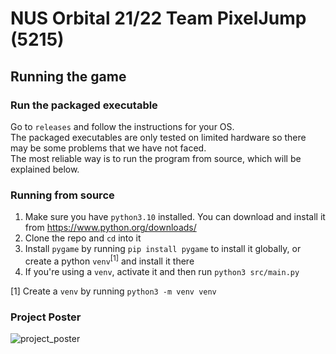 # NUS Orbital 21/22 Team PixelJump (5215)

## Running the game
### Run the packaged executable
Go to `releases` and follow the instructions for your OS.<br>
The packaged executables are only tested on limited hardware so there may be some problems that we have not faced.<br>
The most reliable way is to run the program from source, which will be explained below.
### Running from source
1. Make sure you have `python3.10` installed. You can download and install it from https://www.python.org/downloads/
2. Clone the repo and `cd` into it
3. Install `pygame` by running `pip install pygame` to install it globally, or create a python `venv`<sup>[1]</sup> and install it there
4. If you're using a `venv`, activate it and then run `python3 src/main.py`

[1] Create a `venv` by running `python3 -m venv venv`

### Project Poster
![project_poster](https://drive.google.com/uc?export=view&id=1PGN96EeY3W1sAmu5yI9t0f8UK_mXxqME)
